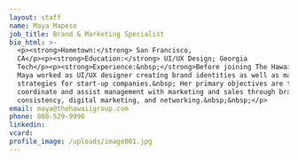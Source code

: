 ```yaml
---
layout: staff
name: Maya Mapeso
job_title: Brand & Marketing Specialist
bio_html: >-
  <p><strong>Hometown:</strong> San Francisco,
  CA</p><p><strong>Education:</strong> UI/UX Design; Georgia
  Tech</p><p><strong>Experience:&nbsp;</strong>Before joining The Hawaii Group
  Maya worked as UI/UX designer creating brand identities as well as marketing
  strategies for start-up companies.&nbsp; Her primary objectives are to
  coordinate and assist management with marketing and sales through brand
  consistency, digital marketing, and networking.&nbsp;&nbsp;</p>
email: maya@thehawaiigroup.com
phone: 808-529-9990
linkedin:
vcard:
profile_image: /uploads/image001.jpg
---
```


